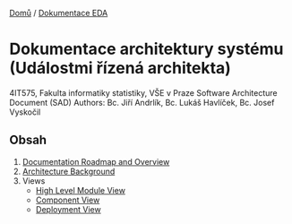 [Domů](/README.md) / [Dokumentace EDA](/Dokumentace/EDA/README.md) 

# Dokumentace architektury systému (Událostmi řízená architekta)
4IT575, Fakulta informatiky statistiky, VŠE v Praze
Software Architecture Document (SAD)
Authors: Bc. Jiří Andrlík, Bc. Lukáš Havlíček, Bc. Josef Vyskočil

## Obsah
1. [Documentation Roadmap and Overview](/Dokumentace/EDA/pages/documentation-roadmap-overview.md)
2. [Architecture Background](/Dokumentace/EDA/pages/architecture-background.md)
3. Views
    - [High Level Module View](/Dokumentace/EDA/pages/module-view.md)
    - [Component View](/Dokumentace/EDA/pages/component-view.md)
    - [Deployment View](/Dokumentace/EDA/pages/deployment-view.md) 

